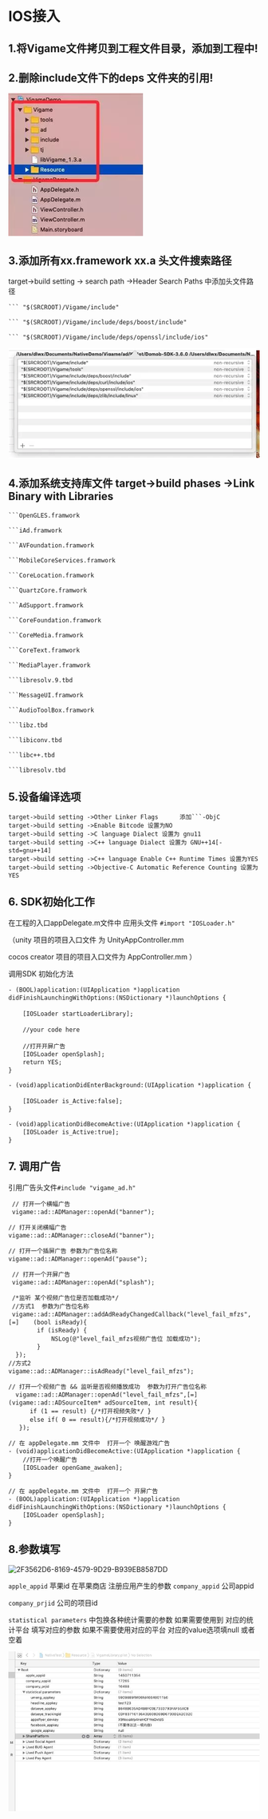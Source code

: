 # IOS接入

## 1.将Vigame文件拷贝到工程文件目录，添加到工程中!

## 2.删除include文件下的deps 文件夹的引用!

![](../.gitbook/assets/1.png)

## 3.添加所有xx.framework xx.a 头文件搜索路径

target-&gt;build setting -&gt; search path -&gt;Header Search Paths 中添加头文件路径

```text
``` "$(SRCROOT)/Vigame/include"
```

```text
``` "$(SRCROOT)/Vigame/include/deps/boost/include"
```

```text
``` "$(SRCROOT)/Vigame/include/deps/openssl/include/ios"
```

![](../.gitbook/assets/2.png)

## 4.添加系统支持库文件 target-&gt;build phases -&gt;Link Binary with Libraries

```text
```OpenGLES.framwork
```

```text
```iAd.framwork
```

```text
```AVFoundation.framwork
```

```text
```MobileCoreServices.framwork
```

```text
```CoreLocation.framwork
```

```text
```QuartzCore.framwork
```

```text
```AdSupport.framwork
```

```text
```CoreFoundation.framwork
```

```text
```CoreMedia.framwork
```

```text
```CoreText.framwork
```

```text
```MediaPlayer.framwork
```

```text
```libresolv.9.tbd
```

```text
```MessageUI.framwork
```

```text
```AudioToolBox.framwork
```

```text
```libz.tbd
```

```text
```libiconv.tbd
```

```text
```libc++.tbd
```

```text
```libresolv.tbd
```

## 5.设备编译选项

```text
target->build setting ->Other Linker Flags      添加```-ObjC
target->build setting ->Enable Bitcode 设置为NO
target->build setting ->C language Dialect 设置为 gnu11
target->build setting ->C++ language Dialect 设置为 GNU++14[-std=gnu++14]
target->build setting ->C++ language Enable C++ Runtime Times 设置为YES
target->build setting ->Objective-C Automatic Reference Counting 设置为YES
```



## 6. SDK初始化工作

在工程的入口appDelegate.m文件中 应用头文件 `#import "IOSLoader.h"`

（unity 项目的项目入口文件 为 UnityAppController.mm

cocos creator 项目的项目入口文件为 AppController.mm ）

调用SDK 初始化方法

```text
- (BOOL)application:(UIApplication *)application didFinishLaunchingWithOptions:(NSDictionary *)launchOptions {

​    [IOSLoader startLoaderLibrary];

​    //your code here
​    
​    //打开开屏广告
​    [IOSLoader openSplash];​ 
​    return YES;   
}
```

```text
- (void)applicationDidEnterBackground:(UIApplication *)application {

    [IOSLoader is_Active:false];
}
```

```text
- (void)applicationDidBecomeActive:(UIApplication *)application {
    [IOSLoader is_Active:true];
}
```

## 7. 调用广告

引用广告头文件`#include "vigame_ad.h"`

```text
 // 打开一个横幅广告
 vigame::ad::ADManager::openAd("banner");
```

```text
// 打开关闭横幅广告
vigame::ad::ADManager::closeAd("banner");
```

```text
// 打开一个插屏广告 参数为广告位名称
vigame::ad::ADManager::openAd("pause");
```

```text
 // 打开一个开屏广告
 vigame::ad::ADManager::openAd("splash");
```

```text
 /*监听 某个视频广告位是否加载成功*/
 //方式1  参数为广告位名称
 vigame::ad::ADManager::addAdReadyChangedCallback("level_fail_mfzs", [=]    (bool isReady){
        if (isReady) {
            NSLog(@"level_fail_mfzs视频广告位 加载成功");
        }
  });
//方式2
vigame::ad::ADManager::isAdReady("level_fail_mfzs");
```

```text
// 打开一个视频广告 && 监听是否视频播放成功  参数为打开广告位名称
  vigame::ad::ADManager::openAd("level_fail_mfzs",[=](vigame::ad::ADSourceItem* adSourceItem, int result){
      if (1 == result) {/*打开视频失败*/ }
      else if( 0 == result){/*打开视频成功*/ }
   });
```

```text
// 在 appDelegate.mm 文件中  打开一个 唤醒游戏广告
- (void)applicationDidBecomeActive:(UIApplication *)application {
    //打开一个唤醒广告
    [IOSLoader openGame_awaken];
}
```

```text
// 在 appDelegate.mm 文件中  打开一个 开屏广告
- (BOOL)application:(UIApplication *)application didFinishLaunchingWithOptions:(NSDictionary *)launchOptions {
    [IOSLoader openSplash];
}
```

## 8.参数填写

![2F3562D6-8169-4579-9D29-B939EB8587DD](https://github.com/jieban0604/VigameDoc/tree/5a1fb0ad0d072ea3db93f560b8c831218b03af93/Users/dlwx/Desktop/2F3562D6-8169-4579-9D29-B939EB8587DD.png)

`apple_appid` 苹果id 在苹果商店 注册应用产生的参数 `company_appid` 公司appid

`company_prjid` 公司的项目id

`statistical parameters` 中包换各种统计需要的参数 如果需要使用到 对应的统计平台 填写对应的参数 如果不需要使用对应的平台 对应的value选项填null 或者空着

![](../.gitbook/assets/3.jpg)

